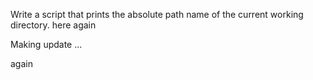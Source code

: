 
Write a script that prints the absolute path name of the current working directory.
here again

Making update ...

again
